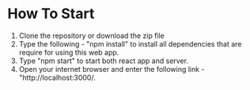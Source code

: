 # How To Start
1. Clone the repository or download the zip file
2. Type the following - "npm install" to install all dependencies that are require for using this web app.
3. Type "npm start" to start both react app and server.
4. Open your internet browser and enter the following link - "http://localhost:3000/.
